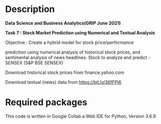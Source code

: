 # Description

**Data Science and Business Analytics(GRIP June 2021)**

**Task 7 : Stock Market Prediction using Numerical and Textual Analysis**

Objective : Create a hybrid model for stock price/performance

prediction using numerical analysis of historical stock prices, and sentimental analysis of news headlines.
Stock to analyze and predict - SENSEX (S&P BSE SENSEX)

Download historical stock prices from finance.yahoo.com

Download textual (news) data from https://bit.ly/36fFPI6

# Required packages

This code is written in Google Collab a Web IDE for Python, Version 3.6.9

